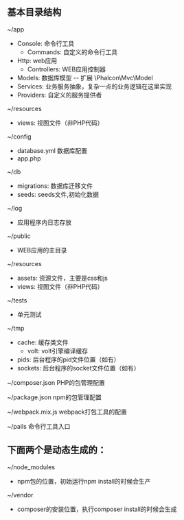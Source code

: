 基本目录结构
----
~/app
  - Console: 命令行工具
    - Commands: 自定义的命令行工具
  - Http: web应用
    - Controllers: WEB应用控制器
  - Models: 数据库模型 -- 扩展 \Phalcon\Mvc\Model
  - Services: 业务服务抽象，复杂一点的业务逻辑在这里实现
  - Providers: 自定义的服务提供者

~/resources
  - views: 视图文件（非PHP代码）

~/config
  - database.yml 数据库配置
  - app.php

~/db
  - migrations: 数据库迁移文件
  - seeds: seeds文件,初始化数据

~/log
  - 应用程序内日志存放

~/public
  - WEB应用的主目录

~/resources
  - assets: 资源文件，主要是css和js
  - views: 视图文件（非PHP代码）

~/tests
  - 单元测试

~/tmp
  - cache: 缓存类文件
    - volt: volt引擎编译缓存
  - pids: 后台程序的pid文件位置（如有）
  - sockets: 后台程序的socket文件位置（如有）

~/composer.json PHP的包管理配置

~/package.json npm的包管理配置

~/webpack.mix.js webpack打包工具的配置

~/pails 命令行工具入口

下面两个是动态生成的：
----

~/node_modules
  - npm包的位置，初始运行npm install的时候会生产
  
~/vendor
  - composer的安装位置，执行composer install的时候会生成
